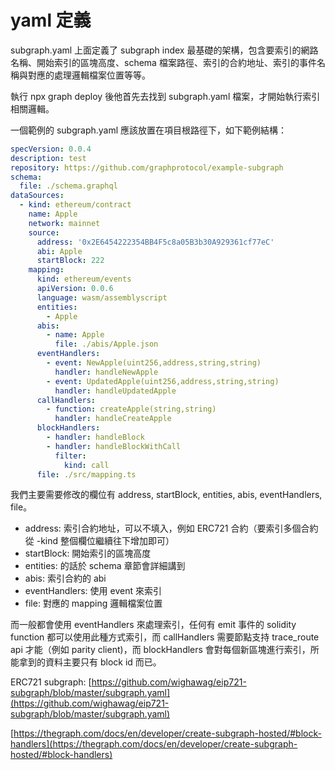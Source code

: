 # yaml 定義

subgraph.yaml 上面定義了 subgraph index 最基礎的架構，包含要索引的網路名稱、開始索引的區塊高度、schema 檔案路徑、索引的合約地址、索引的事件名稱與對應的處理邏輯檔案位置等等。

執行 npx graph deploy 後他首先去找到 subgraph.yaml 檔案，才開始執行索引相關邏輯。

一個範例的 subgraph.yaml 應該放置在項目根路徑下，如下範例結構：

```yaml
specVersion: 0.0.4
description: test
repository: https://github.com/graphprotocol/example-subgraph
schema:
  file: ./schema.graphql
dataSources:
  - kind: ethereum/contract
    name: Apple
    network: mainnet
    source:
      address: '0x2E6454222354BB4F5c8a05B3b30A929361cf77eC'
      abi: Apple
      startBlock: 222
    mapping:
      kind: ethereum/events
      apiVersion: 0.0.6
      language: wasm/assemblyscript
      entities:
        - Apple
      abis:
        - name: Apple
          file: ./abis/Apple.json
      eventHandlers:
        - event: NewApple(uint256,address,string,string)
          handler: handleNewApple
        - event: UpdatedApple(uint256,address,string,string)
          handler: handleUpdatedApple
      callHandlers:
        - function: createApple(string,string)
          handler: handleCreateApple
      blockHandlers:
        - handler: handleBlock
        - handler: handleBlockWithCall
          filter:
            kind: call
      file: ./src/mapping.ts
```

我們主要需要修改的欄位有 address, startBlock, entities, abis, eventHandlers, file。

* address: 索引合約地址，可以不填入，例如 ERC721 合約（要索引多個合約從 -kind 整個欄位繼續往下增加即可）
* startBlock: 開始索引的區塊高度
* entities: 的話於 schema 章節會詳細講到
* abis: 索引合約的 abi
* eventHandlers: 使用 event 來索引
* file: 對應的 mapping 邏輯檔案位置

而一般都會使用 eventHandlers 來處理索引，任何有 emit 事件的 solidity function 都可以使用此種方式索引，而 callHandlers 需要節點支持 trace\_route api 才能（例如 parity client)，而 blockHandlers 會對每個新區塊進行索引，所能拿到的資料主要只有 block id 而已。

ERC721 subgraph: [https://github.com/wighawag/eip721-subgraph/blob/master/subgraph.yaml](https://github.com/wighawag/eip721-subgraph/blob/master/subgraph.yaml)

[https://thegraph.com/docs/en/developer/create-subgraph-hosted/#block-handlers](https://thegraph.com/docs/en/developer/create-subgraph-hosted/#block-handlers)
